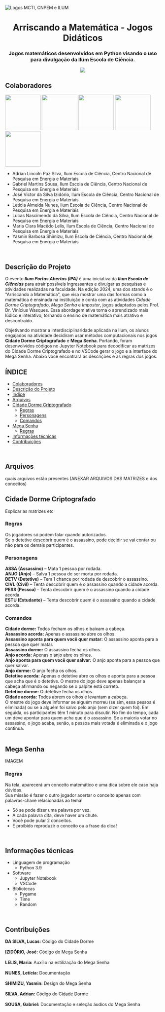 ![Logos MCTI, CNPEM e ILUM](https://github.com/leticiaalmnunes/PCD---Boletim/assets/172425156/93c3eb13-410c-40c0-a412-7096187678a4)
<h1 align='center'> Arriscando a Matemática - Jogos Didáticos </h1>
<h3 align='center'> Jogos matemáticos desenvolvidos em Python visando o uso para divulgação da Ilum Escola de Ciência. </h3>


<p align="center">
<img loading="lazy" src="http://img.shields.io/static/v1?label=STATUS&message=EM%20DESENVOLVIMENTO&color=GREEN&style=for-the-badge"/>
</p>

## Colaboradores
[<img src="https://avatars.githubusercontent.com/u/172425313?v=4" width=115>](https://github.com/GabrielMartinsSousa)
[<img src="https://avatars.githubusercontent.com/u/97992533?v=4" width=115>](https://github.com/JVictor1604)
[<img src="https://avatars.githubusercontent.com/u/172425156?v=4" width=115>](https://github.com/leticiaalmnunes)
[<img src="https://avatars.githubusercontent.com/u/172424981?v=4" width=115>](https://github.com/ClaraLelis)
[<img src="https://avatars.githubusercontent.com/u/171518829?v=4" width=115>](https://github.com/yasminbshimizu)

* Adrian Lincoln Paz Silva, Ilum Escola de Ciência, Centro Nacional de Pesquisa em Energia e Materiais
* Gabriel Martins Sousa, Ilum Escola de Ciência, Centro Nacional de Pesquisa em Energia e Materiais
* José Victor da Silva Izidório, Ilum Escola de Ciência, Centro Nacional de Pesquisa em Energia e Materiais
* Letícia Almeida Nunes, Ilum Escola de Ciência, Centro Nacional de Pesquisa em Energia e Materiais
* Lucas Nascimendo da Silva, Ilum Escola de Ciência, Centro Nacional de Pesquisa em Energia e Materiais
* Maria Clara Macêdo Lelis, Ilum Escola de Ciência, Centro Nacional de Pesquisa em Energia e Materiais
* Yasmin Barbosa Shimizu, Ilum Escola de Ciência, Centro Nacional de Pesquisa em Energia e Materiais

<br>

## Descrição do Projeto
O evento <b>*Ilum Portas Abertas (IPA)*</b> é uma iniciativa da <b>*Ilum Escola de Ciências*</b> para atrair possíveis ingressantes e divulgar as pesquisas e atividades realizadas na faculdade. Na edição 2024, uma dos stands é o "Arriscando a Matemática", que visa mostrar uma das formas como a matemática é ensinada na instituição e conta com as atividades *Cidade Dorme Criptografado*, *Mega Senha* e *Impostor*, jogos adaptados pelos Prof. Dr. Vinícius Wasques. Essa abordagem ativa torna o aprendizado mais lúdico e interativo, tornando o ensino de matemática mais atrativo e descontraído. <br>

Objetivando mostrar a interdisciplinaridade aplicada na Ilum, os alunos engajados na atividade decidiram usar métodos computacionais nos jogos **Cidade Dorme Criptografado** e **Mega Senha**. Portando, foram desenvolvidos códigos no Jupyter Notebook para decodificar as matrizes do Cidade Dorme Criptografado e no VSCode gerar o jogo e a interface do Mega Senha. Abaixo você encontrará as descrições e as regras dos jogos. <br>

## ÍNDICE
* [Colaboradores](#colaboradores)
* [Descrição do Projeto](#descrição-do-projeto)
* [Índice](#índice)
* [Arquivos](#arquivos)
* [Cidade Dorme Criptografado](#cidade-dorme-criptografado)
  - [Regras](#regras)
  - [Personagens](#personagens)
  - [Comandos](#comandos)
* [Mega Senha](#mega-senha)
  - [Regras](#regras)
* [Informações técnicas](#informações-técnicas)
* [Contribuições](#contribuições)
<br>

## Arquivos
quais arquivos estão presentes (ANEXAR ARQUIVOS DAS MATRIZES e dos conceitos)
<br>

## Cidade Dorme Criptografado
Explicar as matrizes etc
### Regras
Os jogadores só podem falar quando autorizados. <br>
Se o detetive descobrir quem é o assassino, pode decidir se vai contar ou não para os demais participantes.

### Personagens
**ASSA (Assassino)** – Mata 1 pessoa por rodada. <br>
**ANJO (Anjo)** – Salva 1 pessoa de ser morta por rodada.<br>
**DETV (Detetive)** – Tem 1 chance por rodada de descobrir o assassino.<br>
**CIVL (Civíl)** – Tenta descobrir quem é o assassino quando a cidade acorda.<br>
**PESS (Pessoa)** – Tenta descobrir quem é o assassino quando a cidade acorda.<br>
**ESTU (Estudante)** – Tenta descobrir quem é o assassino quando a cidade acorda.<br>

### Comandos
**Cidade dorme:** Todos fecham os olhos e baixam a cabeça.<br>
**Assassino acorda:** Apenas o assassino abre os olhos.<br>
**Assassino aponta para quem você quer matar:** O assassino aponta para a pessoa que quer matar.<br>
**Assassino dorme:** O assassino fecha os olhos.<br>
**Anjo acorda:** Apenas o anjo abre os olhos.<br>
**Anjo aponta para quem você quer salvar:** O anjo aponta para a pessoa que quer salvar.<br>
**Anjo dorme:** O anjo fecha os olhos.<br>
**Detetive acorda:** Apenas o detetive abre os olhos e aponta para a pessoa que acha que é o detetive. O mestre do jogo deve apenas balançar a cabeça afirmando ou negando se o palpite está correto.<br>
**Detetive dorme:** O detetive fecha os olhos.<br>
**Cidade acorda:** Todos abrem os olhos e levantam a cabeça.<br>
O mestre do jogo deve informar se alguém morreu (se sim, essa pessoa é eliminada) ou se a alguém foi salvo pelo anjo (sem dizer quem foi). Em seguida, os participantes têm 1 minuto para discutir. No fim do tempo, cada um deve apontar para quem acha que é o assassino. Se a maioria votar no assassino, o jogo acaba, senão, a pessoa mais votada é eliminada e o jogo continua. <br>
<br>

## Mega Senha
IMAGEM

### Regras
Na tela, aparecerá um conceito matemático e uma dica sobre ele caso haja dúvidas. <br>
Sua missão é fazer o outro jogador acertar o conceito apenas com palavras-chave relacionadas ao tema!

* Só se pode dizer uma palavra por vez.
* A cada palavra dita, deve haver um chute.
* Você pode pular 2 conceitos.
* É proibido reproduzir o conceito ou a frase da dica!

<br>

## Informações técnicas
* Linguagem de programação
  - Python 3.9
* Software
  - Jupyter Notebook
  - VSCode
* Bibliotecas
  - Pygame
  - Time
  - Random
<br>

## Contribuições
**DA SILVA, Lucas:** Código do Cidade Dorme
<br><br>
**IZIDÓRIO, José:** Código do Mega Senha
<br><br>
**LELIS, Maria:** Auxílio na estilização do Mega Senha
<br><br>
**NUNES, Letícia:** Documentação
<br><br>
**SHIMIZU, Yasmin:** Design do Mega Senha
<br><br>
**SILVA, Adrian:** Código do Cidade Dorme
<br><br>
**SOUSA, Gabriel:** Documentação e seleção áudios do Mega Senha
<br><br>

